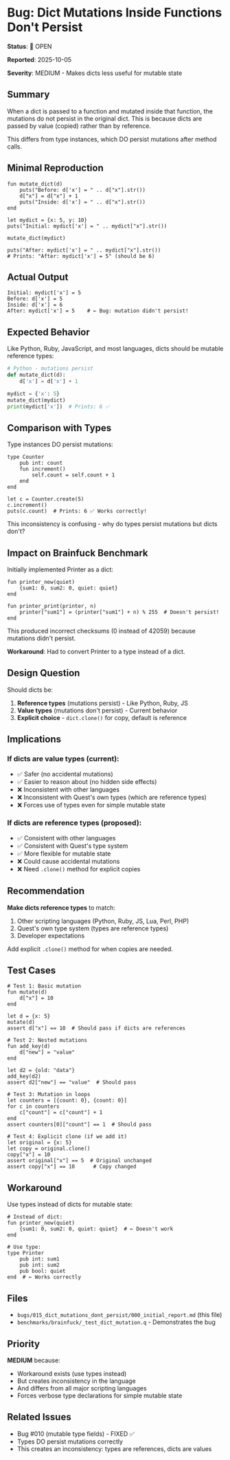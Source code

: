 # Bug: Dict Mutations Inside Functions Don't Persist

**Status**: 🔴 OPEN

**Reported**: 2025-10-05

**Severity**: MEDIUM - Makes dicts less useful for mutable state

## Summary

When a dict is passed to a function and mutated inside that function, the mutations do not persist in the original dict. This is because dicts are passed by value (copied) rather than by reference.

This differs from type instances, which DO persist mutations after method calls.

## Minimal Reproduction

```quest
fun mutate_dict(d)
    puts("Before: d['x'] = " .. d["x"].str())
    d["x"] = d["x"] + 1
    puts("Inside: d['x'] = " .. d["x"].str())
end

let mydict = {x: 5, y: 10}
puts("Initial: mydict['x'] = " .. mydict["x"].str())

mutate_dict(mydict)

puts("After: mydict['x'] = " .. mydict["x"].str())
# Prints: "After: mydict['x'] = 5" (should be 6)
```

## Actual Output

```
Initial: mydict['x'] = 5
Before: d['x'] = 5
Inside: d['x'] = 6
After: mydict['x'] = 5    # ← Bug: mutation didn't persist!
```

## Expected Behavior

Like Python, Ruby, JavaScript, and most languages, dicts should be mutable reference types:

```python
# Python - mutations persist
def mutate_dict(d):
    d['x'] = d['x'] + 1

mydict = {'x': 5}
mutate_dict(mydict)
print(mydict['x'])  # Prints: 6 ✅
```

## Comparison with Types

Type instances DO persist mutations:

```quest
type Counter
    pub int: count
    fun increment()
        self.count = self.count + 1
    end
end

let c = Counter.create(5)
c.increment()
puts(c.count)  # Prints: 6 ✅ Works correctly!
```

This inconsistency is confusing - why do types persist mutations but dicts don't?

## Impact on Brainfuck Benchmark

Initially implemented Printer as a dict:

```quest
fun printer_new(quiet)
    {sum1: 0, sum2: 0, quiet: quiet}
end

fun printer_print(printer, n)
    printer["sum1"] = (printer["sum1"] + n) % 255  # Doesn't persist!
end
```

This produced incorrect checksums (0 instead of 42059) because mutations didn't persist.

**Workaround**: Had to convert Printer to a type instead of a dict.

## Design Question

Should dicts be:
1. **Reference types** (mutations persist) - Like Python, Ruby, JS
2. **Value types** (mutations don't persist) - Current behavior
3. **Explicit choice** - `dict.clone()` for copy, default is reference

## Implications

### If dicts are value types (current):
- ✅ Safer (no accidental mutations)
- ✅ Easier to reason about (no hidden side effects)
- ❌ Inconsistent with other languages
- ❌ Inconsistent with Quest's own types (which are reference types)
- ❌ Forces use of types even for simple mutable state

### If dicts are reference types (proposed):
- ✅ Consistent with other languages
- ✅ Consistent with Quest's type system
- ✅ More flexible for mutable state
- ❌ Could cause accidental mutations
- ❌ Need `.clone()` method for explicit copies

## Recommendation

**Make dicts reference types** to match:
1. Other scripting languages (Python, Ruby, JS, Lua, Perl, PHP)
2. Quest's own type system (types are reference types)
3. Developer expectations

Add explicit `.clone()` method for when copies are needed.

## Test Cases

```quest
# Test 1: Basic mutation
fun mutate(d)
    d["x"] = 10
end

let d = {x: 5}
mutate(d)
assert d["x"] == 10  # Should pass if dicts are references

# Test 2: Nested mutations
fun add_key(d)
    d["new"] = "value"
end

let d2 = {old: "data"}
add_key(d2)
assert d2["new"] == "value"  # Should pass

# Test 3: Mutation in loops
let counters = [{count: 0}, {count: 0}]
for c in counters
    c["count"] = c["count"] + 1
end
assert counters[0]["count"] == 1  # Should pass

# Test 4: Explicit clone (if we add it)
let original = {x: 5}
let copy = original.clone()
copy["x"] = 10
assert original["x"] == 5  # Original unchanged
assert copy["x"] == 10      # Copy changed
```

## Workaround

Use types instead of dicts for mutable state:

```quest
# Instead of dict:
fun printer_new(quiet)
    {sum1: 0, sum2: 0, quiet: quiet}  # ← Doesn't work
end

# Use type:
type Printer
    pub int: sum1
    pub int: sum2
    pub bool: quiet
end  # ← Works correctly
```

## Files

- `bugs/015_dict_mutations_dont_persist/000_initial_report.md` (this file)
- `benchmarks/brainfuck/_test_dict_mutation.q` - Demonstrates the bug

## Priority

**MEDIUM** because:
- Workaround exists (use types instead)
- But creates inconsistency in the language
- And differs from all major scripting languages
- Forces verbose type declarations for simple mutable state

## Related Issues

- Bug #010 (mutable type fields) - FIXED ✅
- Types DO persist mutations correctly
- This creates an inconsistency: types are references, dicts are values
